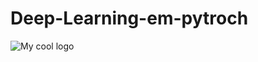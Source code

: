 # Deep-Learning-em-pytroch

<img src="![PyTorch](https://user-images.githubusercontent.com/67080080/183088678-88fadd92-79c2-491e-a09e-baeffdd2f435.png)" alt="My cool logo"/>
